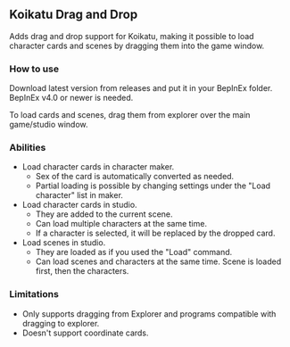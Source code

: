 ## Koikatu Drag and Drop
Adds drag and drop support for Koikatu, making it possible to load character cards and scenes by dragging them into the game window.

### How to use
Download latest version from releases and put it in your BepInEx folder. BepInEx v4.0 or newer is needed.

To load cards and scenes, drag them from explorer over the main game/studio window.

### Abilities
- Load character cards in character maker.
  - Sex of the card is automatically converted as needed.
  - Partial loading is possible by changing settings under the "Load character" list in maker.
- Load character cards in studio.
  - They are added to the current scene.
  - Can load multiple characters at the same time.
  - If a character is selected, it will be replaced by the dropped card.
- Load scenes in studio.
  - They are loaded as if you used the "Load" command.
  - Can load scenes and characters at the same time. Scene is loaded first, then the characters.

### Limitations
- Only supports dragging from Explorer and programs compatible with dragging to explorer.
- Doesn't support coordinate cards.
